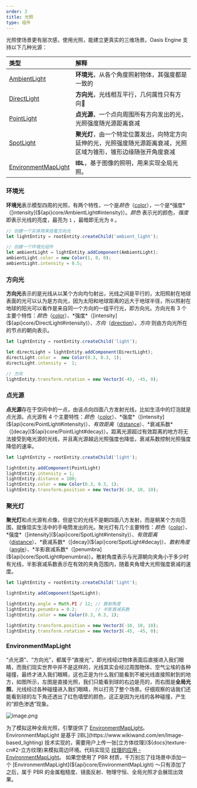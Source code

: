 ```yaml
---
order: 3
title: 光照
type: 组件
---
```


光照使场景更有层次感，使用光照，能建立更真实的三维场景。Oasis Engine 支持以下几种光源：

|类型|解释|
|:--|:--|
|[AmbientLight](${api}core/AmbientLight)|**环境光**，从各个角度照射物体，其强度都是一致的|
|[DirectLight](${api}core/DirectLight)|**方向光**，光线相互平行，几何属性只有方向|
|[PointLight](${api}core/PointLight) | **点光源**，一个点向周围所有方向发出的光，光照强度随光源距离衰减|
|[SpotLight](${api}core/SpotLight) |**聚光灯**，由一个特定位置发出，向特定方向延伸的光，光照强度随光源距离衰减，光照区域为锥形，锥形边缘随张开角度衰减|
|[EnvironmentMapLight](${api}core/EnvironmentMapLight) |**IBL**，基于图像的照明，用来实现全局光照。|


### 环境光

**环境光**表示模型四周的光照，有两个特性，一个是*颜色*（[color](${api}core/AmbientLight#color)），一个是*强度*（[intensity](${api}core/AmbientLight#intensity)）。*颜色* 表示光的颜色，*强度* 即表示光线的亮度，最亮为 `1` ，最暗即无光为 `0` 。


```typescript
// 创建一个实体用来挂载方向光
let lightEntity = rootEntity.createChild('ambient_light');

// 创建一个环境光组件
let ambientLight = lightEntity.addComponent(AmbientLight);
ambientLight.color = new Color(1, 0, 0);
ambientLight.intensity = 0.5;
```


### 方向光

**方向光**表示的是光线从以某个方向均匀射出，光线之间是平行的，太阳照射在地球表面的光可以认为是方向光，因为太阳和地球距离的远大于地球半径，所以照射在地球的阳光可以看作是来自同一个方向的一组平行光，即方向光。方向光有 3 个主要个特性：*颜色*（[color](${api}core/DirectLight#color)）、*强度*（[intensity](${api}core/DirectLight#intensity)）、*方向*（[direction](${api}core/DirectLight#direction)）。*方向* 则由方向光所在的节点的朝向表示。


```typescript
let lightEntity = rootEntity.createChild('light');

let directLight = lightEntity.addComponent(DirectLight);
directLight.color =  new Color(0.3, 0.3, 1);
directLight.intensity =  1;

// 方向
lightEntity.transform.rotation = new Vector3(-45, -45, 0);
```


### 点光源


**点光源**存在于空间中的一点，由该点向四面八方发射光线，比如生活中的灯泡就是点光源。点光源有 4 个主要特性：*颜色*（[color](${api}core/PointLight#color)）、*强度*（[intensity](${api}core/PointLight#intensity)）、*有效距离*（[distance](${api}core/PointLight#distance)）、*衰减系数*（[decay](${api}core/PointLight#decay)）。距离光源超过有效距离的地方将无法接受到电光源的光线，并且离光源越远光照强度也降低，衰减系数控制光照强度降低的速率。


```typescript
let lightEntity = rootEntity.createChild('light');

lightEntity.addComponent(PointLight)
lightEntity.intensity = 1;
lightEntity.distance = 100;
lightEntity.color = new Color(0.3, 0.3, 1);
lightEntity.transform.position = new Vector3(-10, 10, 10);
```
### 聚光灯


**聚光灯**和点光源有点像，但是它的光线不是朝四面八方发射，而是朝某个方向范围，就像现实生活中的手电筒发出的光。聚光灯有几个主要特性：*颜色*（[color](${api}core/SpotLight#color)）、*强度*（[intensity](${api}core/SpotLight#intensity)）、*有效距离*（[distance](${api}core/SpotLight#distance)）、*衰减系数*（[decay](${api}core/SpotLight#decay)）、*散射角度*（[angle](${api}core/SpotLight#angle)）、*半影衰减系数*（[penumbra](${api}core/SpotLight#penumbra)）。散射角度表示与光源朝向夹角小于多少时有光线，半影衰减系数表示在有效的夹角范围内，随着夹角增大光照强度衰减的速度。

<playground src="spotlight-shadow.ts"></playground>

```typescript
let lightEntity = rootEntity.createChild('light');

lightEntity.addComponent(SpotLight);

lightEntity.angle = Math.PI / 12; // 散射角度
lightEntity.penumbra = 0.2;       // 半影衰减系数
lightEntity.color = new Color(0.3, 0.3, 1);

lightEntity.transform.position = new Vector3(-10, 10, 10);
lightEntity.transform.rotation = new Vector3(-45, -45, 0);
```

### EnvironmentMapLight
“点光源”、“方向光”，都属于“直接光”，即光线经过物体表面后直接进入我们眼睛，而我们现实世界中并不是这样的，光线其实会经过周围物体、空气尘埃的各种碰撞，最终才进入我们眼睛，这也正是为什么我们能看到不被光线直接照射到的地方，如图所示，左图是直接光照，我们只能看到球的右边是亮的，而右图是**全局光照**，光线经过各种碰撞进入我们眼睛，所以打亮了整个场景。仔细观察的话我们还能看到球的左下角还透出了红色墙壁的颜色，这正是因为光线的各种碰撞，产生的“颜色渗透”现象。

![image.png](https://gw.alipayobjects.com/mdn/rms_d27172/afts/img/A*j6_uQq2oqtEAAAAAAAAAAAAAARQnAQ)

为了模拟这种全局光照，引擎提供了 [EnvironmentMapLight](${api}core/EnvironmentMapLight)。 EnvironmentMapLight 是基于 [IBL](https://www.wikiwand.com/en/Image-based_lighting) 技术实现的，需要用户上传一张[立方体纹理](${docs}texture-cn#2-立方纹理)来模拟周边环境。代码实现见 [纹理的应用 - EnvironmentMapLight](${docs}texture-cn#3-environmentmaplight)。
如果您使用了 PBR 材质，千万别忘了往场景中添加一个 [EnvironmentMapLight](${api}core/EnvironmentMapLight) ～只有添加了之后，属于 PBR 的金属粗糙度、镜面反射、物理守恒、全局光照才会展现出效果。

